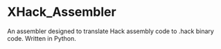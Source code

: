 # XHack_Assembler
An assembler designed to translate Hack assembly code to .hack binary code. Written in Python.
